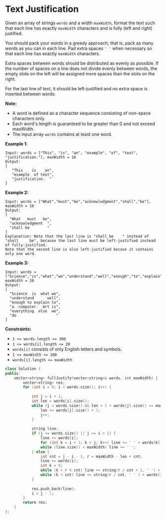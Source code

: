 # Text Justification

Given an array of strings `words` and a width `maxWidth`, format the text such that each line has exactly `maxWidth` characters and is fully (left and right) justified.

You should pack your words in a greedy approach; that is, pack as many words as you can in each line. Pad extra spaces `' '` when necessary so that each line has exactly `maxWidth` characters.

Extra spaces between words should be distributed as evenly as possible. If the number of spaces on a line does not divide evenly between words, the empty slots on the left will be assigned more spaces than the slots on the right.

For the last line of text, it should be left-justified and no extra space is inserted between words.

**Note:**

- A word is defined as a character sequence consisting of non-space characters only.
- Each word's length is guaranteed to be greater than 0 and not exceed maxWidth.
- The input array `words` contains at least one word.

 

**Example 1:**

```
Input: words = ["This", "is", "an", "example", "of", "text", "justification."], maxWidth = 16
Output:
[
   "This    is    an",
   "example  of text",
   "justification.  "
]
```

**Example 2:**

```
Input: words = ["What","must","be","acknowledgment","shall","be"], maxWidth = 16
Output:
[
  "What   must   be",
  "acknowledgment  ",
  "shall be        "
]
Explanation: Note that the last line is "shall be    " instead of "shall     be", because the last line must be left-justified instead of fully-justified.
Note that the second line is also left-justified becase it contains only one word.
```

**Example 3:**

```
Input: words = ["Science","is","what","we","understand","well","enough","to","explain","to","a","computer.","Art","is","everything","else","we","do"], maxWidth = 20
Output:
[
  "Science  is  what we",
  "understand      well",
  "enough to explain to",
  "a  computer.  Art is",
  "everything  else  we",
  "do                  "
]
```

 

**Constraints:**

- `1 <= words.length <= 300`
- `1 <= words[i].length <= 20`
- `words[i]` consists of only English letters and symbols.
- `1 <= maxWidth <= 100`
- `words[i].length <= maxWidth`

```c++
class Solution {
public:
    vector<string> fullJustify(vector<string>& words, int maxWidth) {
        vector<string> res;
        for (int i = 0; i < words.size(); i++) {
            
            int j = i + 1;
            int len = words[i].size();
            while (j < words.size() && len + 1 + words[j].size() <= maxWidth) {
                len += words[j].size() + 1;
                j++;
            }
            
            string line;
            if (j == words.size() || j == i + 1) {
                line += words[i];
                for (int k = i + 1; k < j; k++) line += ' ' + words[k];
                while (line.size() < maxWidth) line += ' ';
            } else {
                int cnt = j - i - 1, r = maxWidth - len + cnt;
                line += words[i];
                int k = 0;
                while (k < r % cnt) line += string(r / cnt + 1, ' ') + words[i + k + 1], k ++ ;
                while (k < cnt) line += string(r / cnt, ' ' ) + words[i + k + 1], k ++ ;
            }
            
            res.push_back(line);
            i = j - 1;
        }
        return res;
    }
};
```

